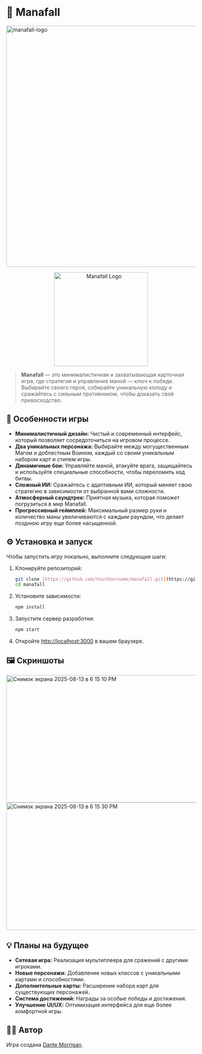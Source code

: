 # 🌟 Manafall

<img width="698" height="642" alt="manafall-logo" src="https://github.com/user-attachments/assets/97136cdc-6292-4bbd-a4a1-38dba904f9d9" />

<p align="center">
  <img src="https://i.imgur.com/your-logo-here.png" alt="Manafall Logo" width="250"/>
</p>

> **Manafall** — это минималистичная и захватывающая карточная игра, где стратегия и управление маной — ключ к победе. Выбирайте своего героя, собирайте уникальную колоду и сражайтесь с сильным противником, чтобы доказать своё превосходство.

## 🚀 Особенности игры

* **Минималистичный дизайн:** Чистый и современный интерфейс, который позволяет сосредоточиться на игровом процессе.
* **Два уникальных персонажа:** Выбирайте между могущественным Магом и доблестным Воином, каждый со своим уникальным набором карт и стилем игры.
* **Динамичные бои:** Управляйте маной, атакуйте врага, защищайтесь и используйте специальные способности, чтобы переломить ход битвы.
* **Сложный ИИ:** Сражайтесь с адаптивным ИИ, который меняет свою стратегию в зависимости от выбранной вами сложности.
* **Атмосферный саундтрек:** Приятная музыка, которая поможет погрузиться в мир Manafall.
* **Прогрессивный геймплей:** Максимальный размер руки и количество маны увеличиваются с каждым раундом, что делает позднюю игру еще более насыщенной.

## ⚙️ Установка и запуск

Чтобы запустить игру локально, выполните следующие шаги:

1.  Клонируйте репозиторий:
    ```bash
    git clone [https://github.com/YourUsername/manafall.git](https://github.com/YourUsername/manafall.git)
    cd manafall
    ```
2.  Установите зависимости:
    ```bash
    npm install
    ```
3.  Запустите сервер разработки:
    ```bash
    npm start
    ```
4.  Откройте [http://localhost:3000](http://localhost:3000) в вашем браузере.

## 🖼️ Скриншоты

<img width="753" height="339" alt="Снимок экрана 2025-08-13 в 6 15 10 PM" src="https://github.com/user-attachments/assets/56629d0d-a2b5-493e-999c-3704087609c2" />
<img width="753" height="339" alt="Снимок экрана 2025-08-13 в 6 15 30 PM" src="https://github.com/user-attachments/assets/459736fb-b4ce-4c80-becd-45ec8db0661a" />


## 💡 Планы на будущее

* **Сетевая игра:** Реализация мультиплеера для сражений с другими игроками.
* **Новые персонажи:** Добавление новых классов с уникальными картами и способностями.
* **Дополнительные карты:** Расширение набора карт для существующих персонажей.
* **Система достижений:** Награды за особые победы и достижения.
* **Улучшение UI/UX:** Оптимизация интерфейса для еще более комфортной игры.

## 👨‍💻 Автор

Игра создана [Dante Morrigan](https://github.com/dantemorrigan).
